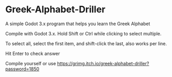 # Greek-Alphabet-Driller
A simple Godot 3.x program that helps you learn the Greek Alphabet

Compile with Godot 3.x.
Hold Shift or Ctrl while clicking to select multiple.

To select all, select the first item, and shift-click the last, also works per line.

Hit Enter to check answer

Compile yourself or use https://grimg.itch.io/greek-alphabet-driller?password=1850

